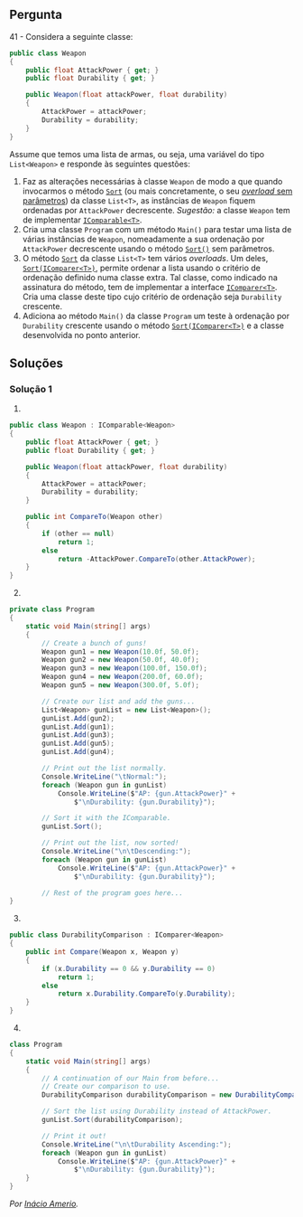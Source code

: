 ## Pergunta

41 - Considera a seguinte classe:

```cs
public class Weapon
{
    public float AttackPower { get; }
    public float Durability { get; }

    public Weapon(float attackPower, float durability)
    {
        AttackPower = attackPower;
        Durability = durability;
    }
}
```

Assume que temos uma lista de armas, ou seja, uma variável do tipo
`List<Weapon>` e responde às seguintes questões:

1. Faz as alterações necessárias à classe `Weapon` de modo a que quando
invocarmos o método
[`Sort`](https://docs.microsoft.com/dotnet/api/system.collections.generic.list-1.sort)
(ou mais concretamente, o seu
[_overload_ sem parâmetros](https://docs.microsoft.com/dotnet/api/system.collections.generic.list-1.sort#System_Collections_Generic_List_1_Sort)) da classe `List<T>`, as instâncias de `Weapon` fiquem ordenadas por
`AttackPower` decrescente. _Sugestão:_ a classe `Weapon` tem de implementar
[`IComparable<T>`](https://docs.microsoft.com/pt-pt/dotnet/api/system.icomparable-1).
2. Cria uma classe `Program` com um método `Main()` para testar uma lista de
várias instâncias de `Weapon`, nomeadamente a sua ordenação por `AttackPower`
decrescente usando o método
[`Sort()`](https://docs.microsoft.com/dotnet/api/system.collections.generic.list-1.sort#System_Collections_Generic_List_1_Sort)
sem parâmetros.
3. O método
[`Sort`](https://docs.microsoft.com/dotnet/api/system.collections.generic.list-1.sort)
da classe `List<T>` tem vários _overloads_. Um deles,
[`Sort(IComparer<T>)`](https://docs.microsoft.com/dotnet/api/system.collections.generic.list-1.sort#System_Collections_Generic_List_1_Sort_System_Collections_Generic_IComparer__0__),
permite ordenar a lista usando o critério de ordenação definido numa classe
extra. Tal classe, como indicado na assinatura do método, tem de implementar a
interface
[`IComparer<T>`](https://docs.microsoft.com/dotnet/api/system.collections.generic.icomparer-1).
Cria uma classe deste tipo cujo critério de ordenação seja `Durability`
crescente.
4. Adiciona ao método `Main()` da classe `Program` um teste à ordenação
por `Durability` crescente usando o método
[`Sort(IComparer<T>)`](https://docs.microsoft.com/dotnet/api/system.collections.generic.list-1.sort#System_Collections_Generic_List_1_Sort_System_Collections_Generic_IComparer__0__)
e a classe desenvolvida no ponto anterior.

## Soluções

### Solução 1

1.
```cs
public class Weapon : IComparable<Weapon>
{
    public float AttackPower { get; }
    public float Durability { get; }

    public Weapon(float attackPower, float durability)
    {
        AttackPower = attackPower;
        Durability = durability;
    }

    public int CompareTo(Weapon other)
    {
        if (other == null)
            return 1;
        else
            return -AttackPower.CompareTo(other.AttackPower);
    }
}
```

2.
```cs
private class Program
{
    static void Main(string[] args)
    {
        // Create a bunch of guns!
        Weapon gun1 = new Weapon(10.0f, 50.0f);
        Weapon gun2 = new Weapon(50.0f, 40.0f);
        Weapon gun3 = new Weapon(100.0f, 150.0f);
        Weapon gun4 = new Weapon(200.0f, 60.0f);
        Weapon gun5 = new Weapon(300.0f, 5.0f);

        // Create our list and add the guns...
        List<Weapon> gunList = new List<Weapon>();
        gunList.Add(gun2);
        gunList.Add(gun1);
        gunList.Add(gun3);
        gunList.Add(gun5);
        gunList.Add(gun4);

        // Print out the list normally.
        Console.WriteLine("\tNormal:");
        foreach (Weapon gun in gunList)
            Console.WriteLine($"AP: {gun.AttackPower}" +
                $"\nDurability: {gun.Durability}");

        // Sort it with the IComparable.
        gunList.Sort();

        // Print out the list, now sorted!
        Console.WriteLine("\n\tDescending:");
        foreach (Weapon gun in gunList)
            Console.WriteLine($"AP: {gun.AttackPower}" +
                $"\nDurability: {gun.Durability}");

        // Rest of the program goes here...
}
```

3.
```cs
public class DurabilityComparison : IComparer<Weapon>
{
    public int Compare(Weapon x, Weapon y)
    {
        if (x.Durability == 0 && y.Durability == 0)
            return 1;
        else
            return x.Durability.CompareTo(y.Durability);
    }
}
```

4.
```cs
class Program
{
    static void Main(string[] args)
    {
        // A continuation of our Main from before...
        // Create our comparison to use.
        DurabilityComparison durabilityComparison = new DurabilityComparison();

        // Sort the list using Durability instead of AttackPower.
        gunList.Sort(durabilityComparison);

        // Print it out!
        Console.WriteLine("\n\tDurability Ascending:");
        foreach (Weapon gun in gunList)
            Console.WriteLine($"AP: {gun.AttackPower}" +
                $"\nDurability: {gun.Durability}");
    }
}
```

*Por [Inácio Amerio](https://github.com/FPTheFluffyPawed).*